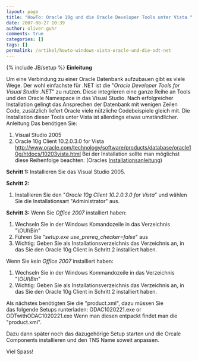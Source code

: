 ```yaml
---
layout: page
title: "HowTo: Oracle 10g und die Oracle Developer Tools unter Vista "
date: 2007-08-27 10:39
author: oliver.guhr
comments: true
categories: []
tags: []
permalink: /artikel/howto-windows-vista-oracle-und-die-odt-net
---
```

{% include JB/setup %}
<strong>Einleitung</strong>

Um eine Verbindung zu einer Oracle Datenbank aufzubauen gibt es viele Wege. Der wohl einfachste für .NET ist die "<em>Oracle Developer Tools for Visual Studio .NET</em>" zu nutzen. Diese integrieren eine ganze Reihe an Tools und den Oracle Namespace in das Visual Studio. Nach erfolgreicher Installation gelingt das Ansprechen der Datenbank mit wenigen Zeilen Code, zusätzlich liefert Oracle viele nützliche Codebeispiele gleich mit. Die Installation dieser Tools unter Vista ist allerdings etwas umständlicher.
Anleitung
Das benötigen Sie:
1. Visual Studio 2005
2. Oracle 10g Client 10.2.0.3.0 for Vista
<a href="http://www.oracle.com/technology/software/products/database/oracle10g/htdocs/10203vista.html">http://www.oracle.com/technology/software/products/database/oracle10g/htdocs/10203vista.html</a>
Bei der Installation sollte man möglichst diese Reihenfolge beachten:
(Oracles <a href="http://" title="http://www.oracle.com/technology/software/tech/windows/odpnet/install10202.html">Installationsanleitung</a>)

<strong>Schritt 1:</strong>
Installieren Sie das Visual Studio 2005.

<strong>Schritt 2:</strong>
1. Installieren Sie den "<em>Oracle 10g Client 10.2.0.3.0 for Vista</em>" und wählen Sie die Installationsart "Administrator" aus.

<strong>Schritt 3:</strong>
Wenn Sie <em>Office 2007 </em>installiert haben:
1. Wechseln Sie in der Windows Komandozeile in das Verzeichnis "<oracle></oracle>\OUI\Bin"
2. Führen Sie "<em>setup.exe use_prereq_checker=false</em>" aus
3. Wichtig: Geben Sie als Installationsverzeichnis das Verzeichnis an, in das Sie den Oracle 10g Client in Schritt 2 installiert haben.

Wenn Sie <em>kein Office 2007</em> installiert haben:
1. Wechseln Sie in der Windows Kommandozeile in das Verzeichnis "<em><oracle></oracle>\OUI\Bin</em>"
2. Wichtig: Geben Sie als Installationsverzeichnis das Verzeichnis an, in das Sie den Oracle 10g Client in Schritt 2 installiert haben.

Als nächstes benötigten Sie die "product.xml", dazu müssen Sie das folgende Setups runterladen:
ODAC1020221.exe or ODTwithODAC1020221.exe
Wenn man diesen entpackt findet man die "product.xml".

Dazu dann später noch das dazugehörige Setup starten und die Orcale Components installieren und den TNS Name soweit anpassen.

Viel Spass!
